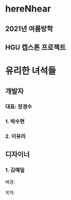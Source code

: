 hereNhear
=========

2021년 여름방학
------------


HGU 캡스톤 프로젝트
---------------

# 유리한 녀석들


## 개발자

### 대표: 장경수

### 1. 박수현

### 2. 이유리



## 디자이너

### 1. 김예일


배경:


목적:
